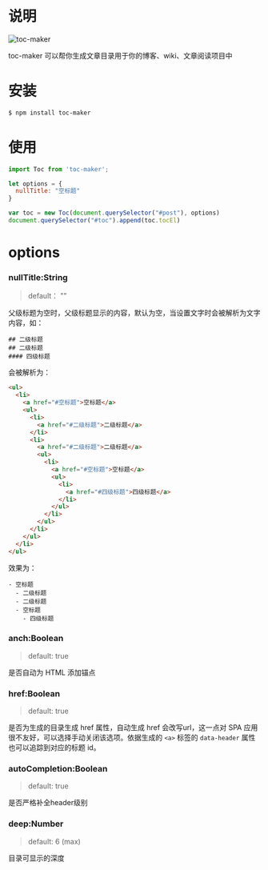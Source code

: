 # 说明

![toc-maker](http://img.cdn.esunr.xyz/markdown/20191115145233.png)

toc-maker 可以帮你生成文章目录用于你的博客、wiki、文章阅读项目中

# 安装

```sh
$ npm install toc-maker
```

# 使用

```js
import Toc from 'toc-maker';

let options = {
  nullTitle: "空标题"
}

var toc = new Toc(document.querySelector("#post"), options)
document.querySelector("#toc").append(toc.tocEl)
```

# options

### nullTitle:String

> default： ""

父级标题为空时，父级标题显示的内容，默认为空，当设置文字时会被解析为文字内容，如：

```
## 二级标题
## 二级标题
#### 四级标题
```

会被解析为：

```html
<ul>
  <li>
    <a href="#空标题">空标题</a>
    <ul>
      <li>
        <a href="#二级标题">二级标题</a>
      </li>
      <li>
        <a href="#二级标题">二级标题</a>
        <ul>
          <li>
            <a href="#空标题">空标题</a>
            <ul>
              <li>
                <a href="#四级标题">四级标题</a>
              </li>
            </ul>
          </li>
        </ul>
      </li>
    </ul>
  </li>
</ul>
```

效果为：

```
- 空标题
  - 二级标题
  - 二级标题
  - 空标题
    - 四级标题
```

### anch:Boolean

> default: true

是否自动为 HTML 添加锚点

### href:Boolean

> default: true

是否为生成的目录生成 href 属性，自动生成 href 会改写url，这一点对 SPA 应用很不友好，可以选择手动关闭该选项。依据生成的 `<a>` 标签的 `data-header` 属性也可以追踪到对应的标题 id。

### autoCompletion:Boolean

> default: true

是否严格补全header级别

### deep:Number

> default: 6 (max)

目录可显示的深度

